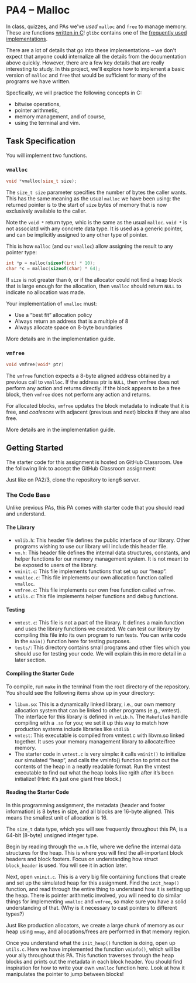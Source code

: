# PA4 – Malloc

In class, quizzes, and PAs we've _used_ `malloc` and `free` to manage memory.
These are functions [written in
C](https://sourceware.org/git/?p=glibc.git;a=blob;f=malloc/malloc.c)! `glibc`
contains one of the [frequently used
implementations](https://sourceware.org/glibc/wiki/MallocInternals).

There are a lot of details that go into these implementations – we don't expect
that anyone could internalize all the details from the documentation above
quickly. However, there are a few key details that are really interesting to
study. In this project, we'll explore how to implement a basic version of
`malloc` and `free` that would be sufficient for many of the programs we have
written.

Specfically, we will practice the following concepts in C:

- bitwise operations,
- pointer arithmetic,
- memory management, and of course,
- using the terminal and vim.


## Task Specification

You will implement two functions.

### `vmalloc`

```c
void *vmalloc(size_t size);
```

The `size_t size` parameter specifies the number of bytes the caller wants.
This has the same meaning as the usual `malloc` we have been using: the returned
pointer is to the start of `size` bytes of memory that is now exclusively
available to the caller.

Note the `void *` return type, whic is the same as the usual `malloc`.  `void *`
is not associatd with any concrete data type. It is used as a generic pointer,
and can be implicitly assigned to any other type of pointer.

This is how `malloc` (and our `vmalloc`) allow assigning the result to any pointer type:

```c
int *p = malloc(sizeof(int) * 10);
char *c = malloc(sizeof(char) * 64);
```

If `size` is not greater than `0`, or if the allocator could not find a heap
block that is large enough for the allocation, then `vmalloc` should return
`NULL` to indicate no allocation was made.

Your implementation of `vmalloc` must:

- Use a “best fit” allocation policy
- Always return an address that is a multiple of 8
- Always allocate space on 8-byte boundaries

More details are in the implementation guide.

### `vmfree`

```c
void vmfree(void* ptr)
```

The `vmfree` function expects a 8-byte aligned address obtained by a previous
call to `vmalloc`. If the address ptr is `NULL`, then vmfree does not perform any
action and returns directly. If the block appears to be a free block, then
`vmfree` does not perform any action and returns.

For allocated blocks, `vmfree` updates the block metadata to indicate that it is
free, and _coalesces_ with adjacent (previous and next) blocks if they are also
free.

More details are in the implementation guide.

## Getting Started

The starter code for this assignment is hosted on GitHub Classroom. Use the
following link to accept the GitHub Classroom assignment:

Just like on PA2/3, clone the repository to ieng6 server.

### The Code Base

Unlike previous PAs, this PA comes with starter code that you should read and understand.

#### The Library

- `vmlib.h`: This header file defines the public interface of our library. Other programs wishing to use our library will include this header file.
- `vm.h`: This header file defines the internal data structures, constants, and helper functions for our memory management system. It is not meant to be exposed to users of the library.
- `vminit.c`: This file implements functions that set up our “heap”.
- `vmalloc.c`: This file implements our own allocation function called `vmalloc`.
- `vmfree.c`: This file implements our own free function called `vmfree`.
- `utils.c`: This file implements helper functions and debug functions.

#### Testing

- `vmtest.c`: This file is not a part of the library. It defines a main function and uses the library functions we created. We can test our library by compiling this file into its own program to run tests. You can write code in the `main()` function here for testing purposes.
- `tests/`: This directory contains small programs and other files which you should use for testing your code. We will explain this in more detail in a later section.

#### Compiling the Starter Code

To compile, run `make` in the terminal from the root directory of the repository. You should see the following items show up in your directory:

- `libvm.so`: This is a dynamically linked library, i.e., our own memory allocation system that can be linked to other programs (e.g., vmtest). The interface for this library is defined in `vmlib.h`. The `Makefile`s handle compiling with a `.so` for you; we set it up this way to match how production systems include libraries like `stdlib`
- `vmtest`: This executable is compiled from vmtest.c with libvm.so linked together. It uses your memory management library to allocate/free memory.
- The starter code in `vmtest.c` is very simple: it calls `vminit()` to initialize our simulated “heap”, and calls the vminfo() function to print out the contents of the heap in a neatly readable format. Run the vmtest executable to find out what the heap looks like rgith after it’s been initialize! (Hint: it’s just one giant free block.)

#### Reading the Starter Code

In this programming assignment, the metadata (header and footer information) is 8 bytes in size, and all blocks are 16-byte aligned. This means the smallest unit of allocation is 16.

The `size_t` data type, which you will see frequently throughout this PA, is a 64-bit (8-byte) unsigned integer type.

Begin by reading through the `vm.h` file, where we define the internal data structures for the heap. This is where you will find the all-important block headers and block footers. Focus on understanding how struct `block_header` is used. You will see it in action later.

Next, open `vminit.c`. This is a very big file containing functions that create and set up the simulated heap for this assignment. Find the `init_heap()` function, and read through the entire thing to understand how it is setting up the heap. There is pointer arithmetic involved, you will need to do similar things for implementing `vmalloc` and `vmfree`, so make sure you have a solid understanding of that. (Why is it necessary to cast pointers to different types?)

Just like production allocators, we create a large chunk of memory as our heap using `mmap`, and allocations/frees are performed in that memory region.

Once you understand what the `init_heap()` function is doing, open up `utils.c`. Here we have implemented the function `vminfo()`, which will be your ally throughout this PA. This function traverses through the heap blocks and prints out the metadata in each block header. You should find inspiration for how to write your own `vmalloc` function here. Look at how it manipulates the pointer to jump between blocks!







